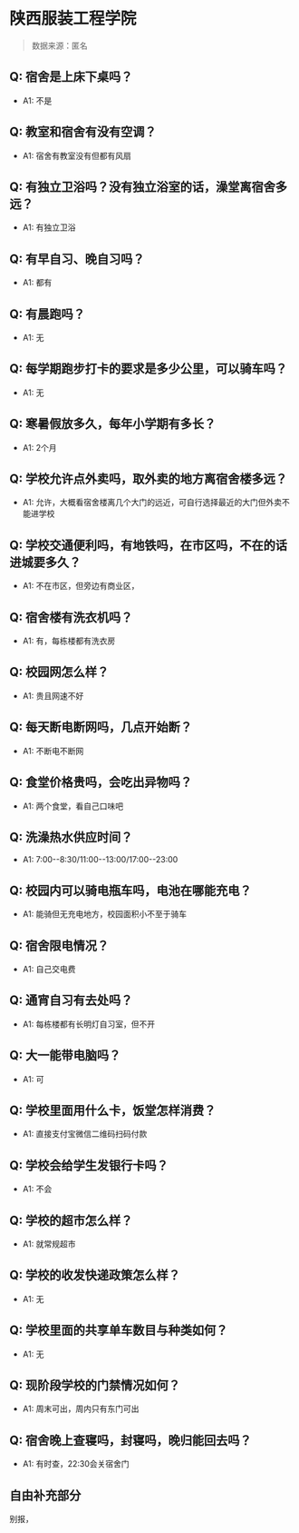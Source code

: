 # 陕西服装工程学院

> 数据来源：匿名

## Q: 宿舍是上床下桌吗？

- A1: 不是

## Q: 教室和宿舍有没有空调？

- A1: 宿舍有教室没有但都有风扇

## Q: 有独立卫浴吗？没有独立浴室的话，澡堂离宿舍多远？

- A1: 有独立卫浴

## Q: 有早自习、晚自习吗？

- A1: 都有

## Q: 有晨跑吗？

- A1: 无

## Q: 每学期跑步打卡的要求是多少公里，可以骑车吗？

- A1: 无

## Q: 寒暑假放多久，每年小学期有多长？

- A1: 2个月

## Q: 学校允许点外卖吗，取外卖的地方离宿舍楼多远？

- A1: 允许，大概看宿舍楼离几个大门的远近，可自行选择最近的大门但外卖不能进学校

## Q: 学校交通便利吗，有地铁吗，在市区吗，不在的话进城要多久？

- A1: 不在市区，但旁边有商业区，

## Q: 宿舍楼有洗衣机吗？

- A1: 有，每栋楼都有洗衣房

## Q: 校园网怎么样？

- A1: 贵且网速不好

## Q: 每天断电断网吗，几点开始断？

- A1: 不断电不断网

## Q: 食堂价格贵吗，会吃出异物吗？

- A1: 两个食堂，看自己口味吧

## Q: 洗澡热水供应时间？

- A1: 7:00--8:30/11:00--13:00/17:00--23:00

## Q: 校园内可以骑电瓶车吗，电池在哪能充电？

- A1: 能骑但无充电地方，校园面积小不至于骑车

## Q: 宿舍限电情况？

- A1: 自己交电费

## Q: 通宵自习有去处吗？

- A1: 每栋楼都有长明灯自习室，但不开

## Q: 大一能带电脑吗？

- A1: 可

## Q: 学校里面用什么卡，饭堂怎样消费？

- A1: 直接支付宝微信二维码扫码付款

## Q: 学校会给学生发银行卡吗？

- A1: 不会

## Q: 学校的超市怎么样？

- A1: 就常规超市

## Q: 学校的收发快递政策怎么样？

- A1: 无

## Q: 学校里面的共享单车数目与种类如何？

- A1: 无

## Q: 现阶段学校的门禁情况如何？

- A1: 周末可出，周内只有东门可出

## Q: 宿舍晚上查寝吗，封寝吗，晚归能回去吗？

- A1: 有时查，22:30会关宿舍门

## 自由补充部分

别报，